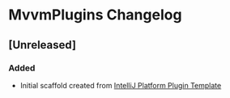 <!-- Keep a Changelog guide -> https://keepachangelog.com -->

# MvvmPlugins Changelog

## [Unreleased]
### Added
- Initial scaffold created from [IntelliJ Platform Plugin Template](https://github.com/JetBrains/intellij-platform-plugin-template)
